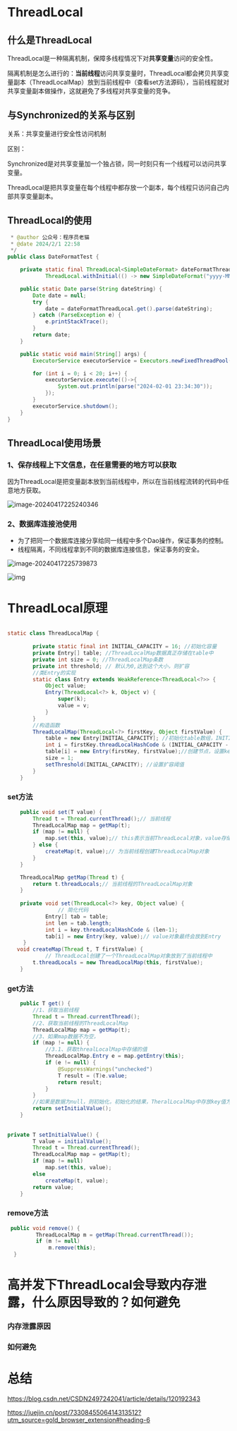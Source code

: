 # ThreadLocal

## 什么是ThreadLocal

ThreadLocal是一种隔离机制，保障多线程情况下对**共享变量**访问的安全性。

隔离机制是怎么进行的：**当前线程**访问共享变量时，ThreadLocal都会拷贝共享变量副本（ThreadLocalMap）放到当前线程中（查看set方法源码），当前线程就对共享变量副本做操作，这就避免了多线程对共享变量的竞争。

## 与Synchronized的关系与区别

关系：共享变量进行安全性访问机制

区别：

Synchronized是对共享变量加一个独占锁，同一时刻只有一个线程可以访问共享变量。

ThreadLocal是把共享变量在每个线程中都存放一个副本，每个线程只访问自己内部共享变量副本。

## ThreadLocal的使用

```java
 * @author 公众号：程序员老猫
 * @date 2024/2/1 22:58
 */
public class DateFormatTest {

    private static final ThreadLocal<SimpleDateFormat> dateFormatThreadLocal =
            ThreadLocal.withInitial(() -> new SimpleDateFormat("yyyy-MM-dd HH:mm:ss"));

    public static Date parse(String dateString) {
        Date date = null;
        try {
            date = dateFormatThreadLocal.get().parse(dateString);
        } catch (ParseException e) {
            e.printStackTrace();
        }
        return date;
    }

    public static void main(String[] args) {
        ExecutorService executorService = Executors.newFixedThreadPool(10);

        for (int i = 0; i < 20; i++) {
            executorService.execute(()->{
                System.out.println(parse("2024-02-01 23:34:30"));
            });
        }
        executorService.shutdown();
    }
}
```

## ThreadLocal使用场景

### 1、保存线程上下文信息，在任意需要的地方可以获取

因为ThreadLocal是把变量副本放到当前线程中，所以在当前线程流转的代码中任意地方获取。

![image-20240417225240346](/Users/wendongchao/Desktop/ThreadLocal.assets/image-20240417225240346.png)

### 2、数据库连接池使用

* 为了把同一个数据库连接分享给同一线程中多个Dao操作，保证事务的控制。
* 线程隔离，不同线程拿到不同的数据库连接信息，保证事务的安全。

![image-20240417225739873](/Users/wendongchao/Desktop/ThreadLocal.assets/image-20240417225739873.png)

![img](/Users/wendongchao/Desktop/ThreadLocal.assets/watermark,type_ZHJvaWRzYW5zZmFsbGJhY2s,shadow_50,text_Q1NETiBASmF2YeWQjuerr-S9leWTpQ==,size_20,color_FFFFFF,t_70,g_se,x_16.png)

# ThreadLocal原理

```java

static class ThreadLocalMap {
        
        private static final int INITIAL_CAPACITY = 16; //初始化容量
        private Entry[] table; //ThreadLocalMap数据真正存储在table中
        private int size = 0; //ThreadLocalMap条数
        private int threshold; // 默认为0,达到这个大小，则扩容
        //类Entry的实现
        static class Entry extends WeakReference<ThreadLocal<?>> {
            Object value;
            Entry(ThreadLocal<?> k, Object v) {
                super(k);
                value = v;
            }
        }
        //构造函数
        ThreadLocalMap(ThreadLocal<?> firstKey, Object firstValue) {
            table = new Entry[INITIAL_CAPACITY]; //初始化table数组，INITIAL_CAPACITY默认值为16
            int i = firstKey.threadLocalHashCode & (INITIAL_CAPACITY - 1); //key和16取得哈希值
            table[i] = new Entry(firstKey, firstValue);//创建节点，设置key-value
            size = 1;
            setThreshold(INITIAL_CAPACITY); //设置扩容阈值
        }
    }
```



### set方法

```java
    public void set(T value) {
        Thread t = Thread.currentThread();// 当前线程
        ThreadLocalMap map = getMap(t);
        if (map != null) {
            map.set(this, value);// this表示当前ThreadLocal对象，value存储值
        } else {
            createMap(t, value);// 为当前线程创建ThreadLocalMap对象
        }
    }

    ThreadLocalMap getMap(Thread t) {
        return t.threadLocals;// 当前线程的ThreadLocalMap对象
    }
		
    private void set(ThreadLocal<?> key, Object value) {
      			// 简化代码
            Entry[] tab = table;
            int len = tab.length;
            int i = key.threadLocalHashCode & (len-1);
            tab[i] = new Entry(key, value);// value对象最终会放到Entry
     }
   void createMap(Thread t, T firstValue) {
     		// ThreadLocal创建了一个ThreadLocalMap对象放到了当前线程中
        t.threadLocals = new ThreadLocalMap(this, firstValue);
    }
```

### get方法

```java
    public T get() {
        //1、获取当前线程
        Thread t = Thread.currentThread();
        //2、获取当前线程的ThreadLocalMap
        ThreadLocalMap map = getMap(t);
        //3、如果map数据不为空，
        if (map != null) {
            //3.1、获取threalLocalMap中存储的值
            ThreadLocalMap.Entry e = map.getEntry(this);
            if (e != null) {
                @SuppressWarnings("unchecked")
                T result = (T)e.value;
                return result;
            }
        }
        //如果是数据为null，则初始化，初始化的结果，TheralLocalMap中存放key值为threadLocal，值为null
        return setInitialValue();
    }
 
 
private T setInitialValue() {
        T value = initialValue();
        Thread t = Thread.currentThread();
        ThreadLocalMap map = getMap(t);
        if (map != null)
            map.set(this, value);
        else
            createMap(t, value);
        return value;
    }

```

### remove方法

```java
 public void remove() {
         ThreadLocalMap m = getMap(Thread.currentThread());
         if (m != null)
             m.remove(this);
  }
```



# 高并发下ThreadLocal会导致内存泄露，什么原因导致的？如何避免

### 内存泄露原因

### 如何避免



# 总结

https://blog.csdn.net/CSDN2497242041/article/details/120192343

https://juejin.cn/post/7330845506414313512?utm_source=gold_browser_extension#heading-6